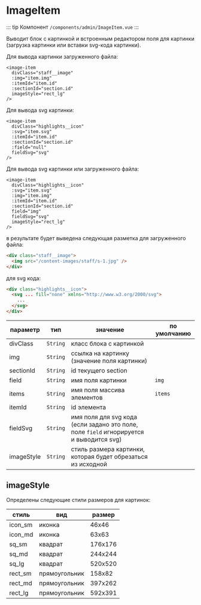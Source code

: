 # ImageItem

::: tip Компонент
`/components/admin/ImageItem.vue`
:::

Выводит блок с картинкой и встроенным редактором поля для картинки (загрузка картинки или вставки svg-кода картинки).

Для вывода картинки загруженного файла:

```vue
<image-item
  divClass="staff__image"
  :img="item.img"
  :itemId="item.id"
  :sectionId="section.id"
  imageStyle="rect_lg"
/>
```

Для вывода svg картинки:

```vue
<image-item
  divClass="highlights__icon"
  :svg="item.svg"
  :itemId="item.id"
  :sectionId="section.id"
  :field="null"
  fieldSvg="svg"
/>
```

Для вывода svg картинки или загруженного файла:

```vue
<image-item
  divClass="highlights__icon"
  :svg="item.svg"
  :img="item.img"
  :itemId="item.id"
  :sectionId="section.id"
  field="img"
  fieldSvg="svg"
  imageStyle="rect_lg"
/>
```

в результате будет выведена следующая разметка для загруженного файла:

```html
<div class="staff__image">
  <img src="/content-images/staff/s-1.jpg" />
</div>
```

для svg кода:

```html
<div class="highlights__icon">
  <svg ... fill="none" xmlns="http://www.w3.org/2000/svg">
    ...
  </svg>
</div>
```

| параметр   |   тип    | значение                                                                                | по умолчанию |
| ---------- | :------: | --------------------------------------------------------------------------------------- | ------------ |
| divClass   | `String` | класс блока с картинкой                                                                 |              |
| img        | `String` | ссылка на картинку (значение поля картинки)                                             |              |
| sectionId  | `String` | id текущего section                                                                     |              |
| field      | `String` | имя поля картинки                                                                       | `img`        |
| items      | `String` | имя поля массива элементов                                                              | `items`      |
| itemId     | `String` | id элемента                                                                             |              |
| fieldSvg   | `String` | имя поля для svg кода (если задано это поле, поле `field` игнорируется и выводится svg) |              |
| imageStyle | `String` | стиль размера картинки, которая будет обрезаться из исходной                            |              |

## imageStyle

Определены следующие стили размеров для картинок:

| стиль   | вид           | размер  |
| ------- | ------------- | ------- |
| icon_sm | иконка        | 46х46   |
| icon_md | иконка        | 63х63   |
| sq_sm   | квадрат       | 176х176 |
| sq_md   | квадрат       | 244х244 |
| sq_lg   | квадрат       | 520х520 |
| rect_sm | прямоугольник | 158х82  |
| rect_md | прямоугольник | 397х262 |
| rect_lg | прямоугольник | 592х391 |
